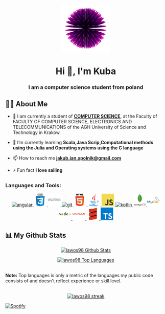 <p align="center"><a href="#"><img width="30%" height="auto" src="/assets/7V7.gif" height="100px"/></a></p>
<h1 align="center">Hi 👋, I'm Kuba</h1>
<h3 align="center">I am a computer science student from poland</h3>

## 🙋‍♂️ About Me

- 🔭 I am currently a student of **[COMPUTER SCIENCE](https://iet.agh.edu.pl/kierunek-informatyka/)**, at the Faculty of FACULTY OF COMPUTER SCIENCE, ELECTRONICS AND TELECOMMUNICATIONS of the AGH University of Science and Technology in Kraków.

- 🌱 I’m currently learning **Scala,Java Scrip,Computational methods using the Julia and Operating systems using the C language**

- 📫 How to reach me **jakub.jan.spolnik@gmail.com**

- ⚡ Fun fact **I love sailing**

<h3 align="left">Languages and Tools:</h3>
<p align="center"> <a href="https://angular.io" target="_blank" rel="noreferrer"> <img src="https://angular.io/assets/images/logos/angular/angular.svg" alt="angular" width="40" height="40"/> </a> <a href="https://www.w3schools.com/css/" target="_blank" rel="noreferrer"> <img src="https://raw.githubusercontent.com/devicons/devicon/master/icons/css3/css3-original-wordmark.svg" alt="css3" width="40" height="40"/> </a> <a href="https://expressjs.com" target="_blank" rel="noreferrer"> <img src="https://raw.githubusercontent.com/devicons/devicon/master/icons/express/express-original-wordmark.svg" alt="express" width="40" height="40"/> </a> <a href="https://git-scm.com/" target="_blank" rel="noreferrer"> <img src="https://www.vectorlogo.zone/logos/git-scm/git-scm-icon.svg" alt="git" width="40" height="40"/> </a> <a href="https://www.w3.org/html/" target="_blank" rel="noreferrer"> <img src="https://raw.githubusercontent.com/devicons/devicon/master/icons/html5/html5-original-wordmark.svg" alt="html5" width="40" height="40"/> </a> <a href="https://www.java.com" target="_blank" rel="noreferrer"> <img src="https://raw.githubusercontent.com/devicons/devicon/master/icons/java/java-original.svg" alt="java" width="40" height="40"/> </a> <a href="https://developer.mozilla.org/en-US/docs/Web/JavaScript" target="_blank" rel="noreferrer"> <img src="https://raw.githubusercontent.com/devicons/devicon/master/icons/javascript/javascript-original.svg" alt="javascript" width="40" height="40"/> </a> <a href="https://kotlinlang.org" target="_blank" rel="noreferrer"> <img src="https://www.vectorlogo.zone/logos/kotlinlang/kotlinlang-icon.svg" alt="kotlin" width="40" height="40"/> </a> <a href="https://www.mongodb.com/" target="_blank" rel="noreferrer"> <img src="https://raw.githubusercontent.com/devicons/devicon/master/icons/mongodb/mongodb-original-wordmark.svg" alt="mongodb" width="40" height="40"/> </a> <a href="https://www.mysql.com/" target="_blank" rel="noreferrer"> <img src="https://raw.githubusercontent.com/devicons/devicon/master/icons/mysql/mysql-original-wordmark.svg" alt="mysql" width="40" height="40"/> </a> <a href="https://nodejs.org" target="_blank" rel="noreferrer"> <img src="https://raw.githubusercontent.com/devicons/devicon/master/icons/nodejs/nodejs-original-wordmark.svg" alt="nodejs" width="40" height="40"/> </a> <a href="https://www.oracle.com/" target="_blank" rel="noreferrer"> <img src="https://raw.githubusercontent.com/devicons/devicon/master/icons/oracle/oracle-original.svg" alt="oracle" width="40" height="40"/> </a> <a href="https://www.scala-lang.org" target="_blank" rel="noreferrer"> <img src="https://raw.githubusercontent.com/devicons/devicon/master/icons/scala/scala-original.svg" alt="scala" width="40" height="40"/> </a> <a href="https://www.typescriptlang.org/" target="_blank" rel="noreferrer"> <img src="https://raw.githubusercontent.com/devicons/devicon/master/icons/typescript/typescript-original.svg" alt="typescript" width="40" height="40"/> </a> </p>

## 📊 My Github Stats

  <p align="center">
    <a href="https://github.com/lawos98/github-readme-stats"><img alt="lawos98 Github Stats" src="https://github-readme-stats.vercel.app/api?username=lawos98&show_icons=true&count_private=true&theme=midnight-purple&hide_border=true&bg_color=0D1117" /></a>
  </p>
  <p align="center">
  <a href="https://github.com/lawos98/github-readme-stats"><img alt="lawos98 Top Languages" src="https://github-readme-stats.vercel.app/api/top-langs/?username=lawos98&langs_count=8&count_private=true&layout=compact&theme=midnight-purple&hide_border=true&bg_color=0D1117" /></a>
  </p>
  <br/>
  <b>Note:</b> Top languages is only a metric of the languages my public code consists of and doesn't reflect experience or skill level.


<br/>
<br/>


<p align="center">
    <a href="https://github.com/lawos98/github-readme-streak-stats">
        <img title="🔥 Get streak stats for your profile at git.io/streak-stats" alt="lawos98 streak" src="https://github-readme-streak-stats.herokuapp.com?user=lawos98&theme=midnight-purple&hide_border=true&date_format=M%20j%5B%2C%20Y%5D&background=DD272700"/>
    </a>
</p>

[![Spotify](novatorem-xi-nine.vercel.app)](https://open.spotify.com/user/d27sge4sf664fliyis2tbcdle)


